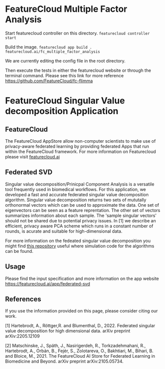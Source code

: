 # FeatureCloud Multiple Factor Analysis 
Start featurecloud controller on this directory.
```featurecloud controller start```

Build the image.
```featurecloud app build . featurecloud.ai/fc_multiple_factor_analysis```

We are currently editing the config file in the root directory.

Then execute the tests in either the featurecloud website or through the terminal command.
Please see this link for more reference https://github.com/FeatureCloud/fc-flimma

# FeatureCloud Singular Value decomposition Application

## FeatureCloud

The FeatureCloud AppStore allow non-computer scientists to make use of privacy-aware federated learning by providing federated Apps that run within the FeatureCloud framework. For more information on Featurecloud please visit [featurecloud.ai](www.featurecloud.ai)


## Federated SVD
Singular value decomposition/Prinicpal Component Analysis is a versatile tool frequently used in biomedical workflows. For this application, we developed a fast and accurate federated singular value decomposition algorithm. Singular value decomposition returns two sets of mututally orthonormal vectors which can be used to approximate the data. One set of eigenvectors can be seen as a feature reprentation. The other set of vectors summarizes information about each sample. The 'sample singular vectors' should not be shared due to potential privacy issues. In [1] we describe an efficient, privacy aware PCA scheme which runs in a constant number of rounds, is acurate and suitable for high-dimensional data. 

For more information on the fedeated singular value decomposition you might find [this repository](https://github.com/AnneHartebrodt/federated-pca-simulation) useful where simulation code for the algorithms can be found.

## Usage
Please find the input specification and more information on the app website https://featurecloud.ai/app/federated-svd


## References
If you use the information provided on this page, please consider citing our work.

<a id="1">[1]</a> 
Hartebrodt, A., Röttger,R. and Blumenthal, D., 2022. Federated singular value decomposition for high dimensional data. arXiv preprint arXiv:2205.12109

<a id="1">[2]</a> 
Matschinske, J., Späth, J., Nasirigerdeh, R., Torkzadehmahani, R., Hartebrodt, A., Orbán, B., Fejér, S., Zolotareva,
O., Bakhtiari, M., Bihari, B. and Bloice, M., 2021.
The FeatureCloud AI Store for Federated Learning in Biomedicine and Beyond. arXiv preprint arXiv:2105.05734.
